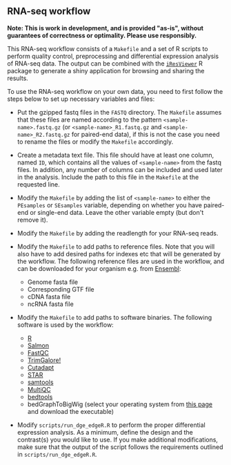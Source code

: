 ## RNA-seq workflow

**Note: This is work in development, and is provided "as-is", without guarantees of correctness or optimality. Please use responsibly.**

This RNA-seq workflow consists of a `Makefile` and a set of R scripts to perform quality control, preprocessing and differential expression analysis of RNA-seq data. The output can be combined with the [`iResViewer`](https://github.com/csoneson/iResViewer) R package to generate a shiny application for browsing and sharing the results.

To use the RNA-seq workflow on your own data, you need to first follow the steps below to set up necessary variables and files:

- Put the gzipped fastq files in the `FASTQ` directory. The `Makefile` assumes that these files are named according to the pattern `<sample-name>.fastq.gz` (or `<sample-name>_R1.fastq.gz` and `<sample-name>_R2.fastq.gz` for paired-end data), if this is not the case you need to rename the files or modify the `Makefile` accordingly.
-  Create a metadata text file. This file should have at least one column, named `ID`, which contains all the values of `<sample-name>` from the fastq files. In addition, any number of columns can be included and used later in the analysis. Include the path to this file in the `Makefile` at the requested line.
-  Modify the `Makefile` by adding the list of `<sample-name>` to either the `PEsamples` or `SEsamples` variable, depending on whether you have paired-end or single-end data. Leave the other variable empty (but don't remove it).
-  Modify the `Makefile` by adding the readlength for your RNA-seq reads.

- Modify the `Makefile` to add paths to reference files. Note that you will also have to add desired paths for indexes etc that will be generated by the workflow. The following reference files are used in the workflow, and can be downloaded for your organism e.g. from [Ensembl](https://www.ensembl.org/info/data/ftp/index.html):
	- Genome fasta file
	- Corresponding GTF file
	- cDNA fasta file
	- ncRNA fasta file

- Modify the `Makefile` to add paths to software binaries. The following software is used by the workflow:
	- [R](https://www.r-project.org/)
	- [Salmon](https://combine-lab.github.io/salmon/)
	- [FastQC](https://www.bioinformatics.babraham.ac.uk/projects/fastqc/)
	- [TrimGalore!](https://www.bioinformatics.babraham.ac.uk/projects/trim_galore/)
	- [Cutadapt](http://cutadapt.readthedocs.io/en/stable/guide.html)
	- [STAR](https://github.com/alexdobin/STAR)
	- [samtools](http://www.htslib.org/)
	- [MultiQC](http://multiqc.info/)
	- [bedtools](http://bedtools.readthedocs.io/en/latest/)
	- bedGraphToBigWig (select your operating system from [this page](http://hgdownload.soe.ucsc.edu/admin/exe/) and download the executable)

- Modify `scripts/run_dge_edgeR.R` to perform the proper differential expression analysis. As a minimum, define the design and the contrast(s) you would like to use. If you make additional modifications, make sure that the output of the script follows the requirements outlined in `scripts/run_dge_edgeR.R`. 
